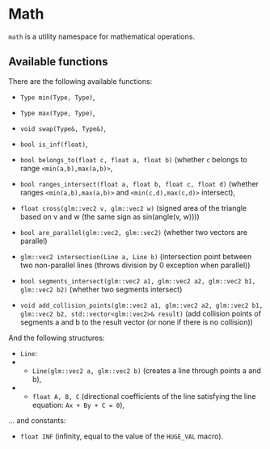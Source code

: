 # Math

`math` is a utility namespace for mathematical operations.

## Available functions

There are the following available functions:
- `Type min(Type, Type)`,

- `Type max(Type, Type)`,

- `void swap(Type&, Type&)`,

- `bool is_inf(float)`,

- `bool belongs_to(float c, float a, float b)` (whether `c` belongs to range `<min(a,b),max(a,b)>`,

- `bool ranges_intersect(float a, float b, float c, float d)` (whether ranges `<min(a,b),max(a,b)>` and `<min(c,d),max(c,d)>` intersect),

- `float cross(glm::vec2 v, glm::vec2 w)` (signed area of the triangle based on v and w (the same sign as sin(angle(v, w))))

- `bool are_parallel(glm::vec2, glm::vec2)` (whether two vectors are parallel)

- `glm::vec2 intersection(Line a, Line b)` (intersection point between two non-parallel lines (throws division by 0 exception when parallel))

- `bool segments_intersect(glm::vec2 a1, glm::vec2 a2, glm::vec2 b1, glm::vec2 b2)` (whether two segments intersect)

- `void add_collision_points(glm::vec2 a1, glm::vec2 a2, glm::vec2 b1, glm::vec2 b2, std::vector<glm::vec2>& result)` (add collision points of segments a and b to the result vector (or none if there is no collision))

And the following structures:
- `Line`:
- - `Line(glm::vec2 a, glm::vec2 b)` (creates a line through points a and b),
- - `float A, B, C` (directional coefficients of the line satisfying the line equation: `Ax + By + C = 0`),

... and constants:
- `float INF` (infinity, equal to the value of the `HUGE_VAL` macro).